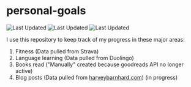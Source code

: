 # personal-goals
![Last Updated](https://img.shields.io/date/1625451558?color=FC4C02&label=Fitness%20Updated&logo=strava)
![Last Updated](https://img.shields.io/date/1625451558?color=7ac70c&label=Language%20Updated&logo=duolingo)
![Last Updated](https://img.shields.io/date/1625451558?color=e9e5cd&label=Books%20Updated&logo=goodreads)

I use this repository to keep track of my progress in these major areas:

1. Fitness (Data pulled from Strava)
2. Language learning (Data pulled from Duolingo)
3. Books read ("Manually" created because goodreads API no longer active)
4. Blog posts (Data pulled from [harveybarnhard.com](https://harveybarnhard.com)) (in progress)
